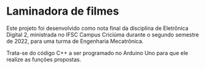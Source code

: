 # Laminadora de filmes

Este projeto foi desenvolvido como nota final da disciplina de Eletrônica
Digital 2, ministrada no IFSC Campus Criciúma durante o segundo semestre de
2022, para uma turma de Engenharia Mecatrônica.

Trata-se do código C++ a ser programado no Arduino Uno para que ele realize as
funções propostas.
